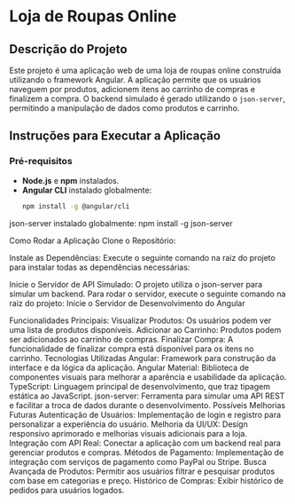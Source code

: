 # Loja de Roupas Online

## Descrição do Projeto

Este projeto é uma aplicação web de uma loja de roupas online construída utilizando o framework Angular. A aplicação permite que os usuários naveguem por produtos, adicionem itens ao carrinho de compras e finalizem a compra. O backend simulado é gerado utilizando o `json-server`, permitindo a manipulação de dados como produtos e carrinho.

## Instruções para Executar a Aplicação

### Pré-requisitos

- **Node.js** e **npm** instalados.
- **Angular CLI** instalado globalmente:
  ```bash
  npm install -g @angular/cli
json-server instalado globalmente:
npm install -g json-server

Como Rodar a Aplicação
Clone o Repositório:

Instale as Dependências: Execute o seguinte comando na raiz do projeto para instalar todas as dependências necessárias:

Inicie o Servidor de API Simulado: O projeto utiliza o json-server para simular um backend. Para rodar o servidor, execute o seguinte comando na raiz do projeto:
Inicie o Servidor de Desenvolvimento do Angular

Funcionalidades Principais:
Visualizar Produtos: Os usuários podem ver uma lista de produtos disponíveis.
Adicionar ao Carrinho: Produtos podem ser adicionados ao carrinho de compras.
Finalizar Compra: A funcionalidade de finalizar compra está disponível para os itens no carrinho.
Tecnologias Utilizadas
Angular: Framework para construção da interface e da lógica da aplicação.
Angular Material: Biblioteca de componentes visuais para melhorar a aparência e usabilidade da aplicação.
TypeScript: Linguagem principal de desenvolvimento, que traz tipagem estática ao JavaScript.
json-server: Ferramenta para simular uma API REST e facilitar a troca de dados durante o desenvolvimento.
Possíveis Melhorias Futuras
Autenticação de Usuários: Implementação de login e registro para personalizar a experiência do usuário.
Melhoria da UI/UX: Design responsivo aprimorado e melhorias visuais adicionais para a loja.
Integração com API Real: Conectar a aplicação com um backend real para gerenciar produtos e compras.
Métodos de Pagamento: Implementação de integração com serviços de pagamento como PayPal ou Stripe.
Busca Avançada de Produtos: Permitir aos usuários filtrar e pesquisar produtos com base em categorias e preço.
Histórico de Compras: Exibir histórico de pedidos para usuários logados.
